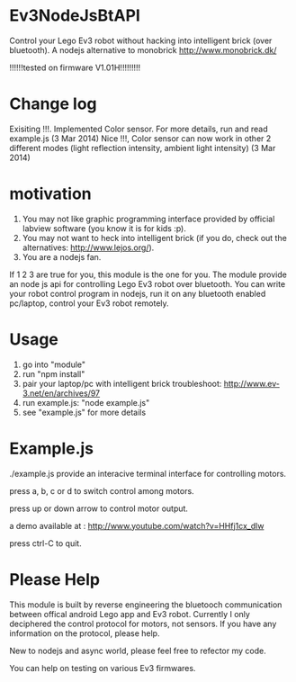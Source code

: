 Ev3NodeJsBtAPI
==============

Control your Lego Ev3 robot without hacking into intelligent brick (over bluetooth).
A nodejs alternative to monobrick http://www.monobrick.dk/

!!!!!!tested on firmware V1.01H!!!!!!!!!

Change log
==============
Exisiting !!!. Implemented Color sensor. For more details, run and read example.js (3 Mar 2014)
Nice !!!, Color sensor can now work in other 2 different modes (light reflection intensity, ambient light intensity) (3 Mar 2014) 

motivation 
==============
1. You may not like graphic programming interface provided by official labview software (you know it is for kids :p).
2. You may not want to heck into intelligent brick (if you do, check out the alternatives: http://www.lejos.org/).
3. You are a nodejs fan.

If 1 2 3 are true for you, this module is the one for you. 
The module provide an node js api for controlling Lego Ev3 robot over bluetooth. 
You can write your robot control program in nodejs, run it on any bluetooth enabled pc/laptop, control your Ev3 robot remotely.

Usage
==============
1. go into "module" 
2. run "npm install"
3. pair your laptop/pc with intelligent brick
troubleshoot: http://www.ev-3.net/en/archives/97
4. run example.js: "node example.js"
5. see "example.js" for more details

Example.js
==============
./example.js  provide an interacive terminal interface for controlling motors.

press a, b, c or d to switch control among motors.

press up or down arrow to control motor output. 

a demo available at : http://www.youtube.com/watch?v=HHfj1cx_dlw

press ctrl-C to quit.


Please Help
===============
This module is built by reverse engineering the bluetooch communication between offical android Lego app and Ev3 robot.
Currently I only deciphered the control protocol for motors, not sensors. If you have any information on the protocol, please help.

New to nodejs and async world, please feel free to refector my code.

You can help on testing on various Ev3 firmwares.

